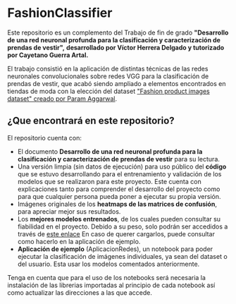 # FashionClassifier

Este repositorio es un complemento del Trabajo de fin de grado **"Desarrollo de una red neuronal profunda para la clasificación y caracterización de prendas de vestir",** **desarrollado por Víctor Herrera Delgado y tutorizado por Cayetano Guerra Artal.**

El trabajo consistió en la aplicación de distintas técnicas de las redes neuronales convolucionales sobre redes VGG para la clasificación de prendas de vestir, que acabó siendo ampliado a elementos encontrados en tiendas de moda con la elección del dataset ["Fashion product images dataset" creado por Param Aggarwal](https://github.com/user/repo/blob/branch/other_file.md).

## ¿Que encontrará en este repositorio?
El repositorio cuenta con:
- El documento **Desarrollo de una red neuronal profunda para la clasificación y caracterización de prendas de vestir** para su lectura.
- Una versión limpia (sin datos de ejecución) para uso público del **código** que se estuvo desarrollando para el entrenamiento y validación de los modelos que se realizaron para este proyecto. Este cuenta con explicaciones tanto para comprender el desarrollo del proyecto como para que cualquier persona pueda poner a ejecutar su propia versión.
- Imágenes originales de los **heatmaps de las matrices de confusión**, para apreciar mejor sus resultados.
- Los **mejores modelos entrenados**, de los cuales pueden consultar su fiabilidad en el proyecto. Debido a su peso, solo podrán ser accedidos a través de [este enlace](https://drive.google.com/drive/folders/1AD76gjr83MCqMVX55NFPKENn_asZ0RZR?usp=sharing) En caso de querer cargarlos, puede consultar como hacerlo en la aplicación de ejemplo.
- **Aplicación de ejemplo** (AplicacionRedes), un notebook para poder ejecutar la clasificación de imágenes  individuales, ya sean del dataset o del usuario. Esta usar los modelos comentados anteriormente.

Tenga en cuenta que para el uso de los notebooks será necesaria la instalación de las librerias importadas al principio de cada notebook así como actualizar las direcciones a las que accede.

